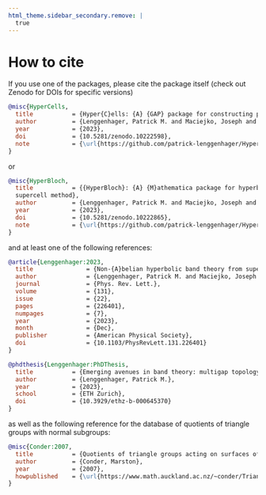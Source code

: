 ```yaml
---
html_theme.sidebar_secondary.remove: |
  true
---
```


# How to cite

If you use one of the packages, please cite the package itself (check out Zenodo for DOIs for specific versions)
```BibTeX
@misc{HyperCells,
  title           = {Hyper{C}ells: {A} {GAP} package for constructing primitive cells and supercells of hyperbolic lattices},
  author          = {Lenggenhager, Patrick M. and Maciejko, Joseph and Bzdu\v{s}ek, Tom\'{a}\v{s}},
  year            = {2023},
  doi             = {10.5281/zenodo.10222598},
  note            = {\url{https://github.com/patrick-lenggenhager/HyperCells}}
}
```
or
```BibTeX
@misc{HyperBloch,
  title           = {{HyperBloch}: {A} {M}athematica package for hyperbolic tight-binding models and the
  supercell method},
  author          = {Lenggenhager, Patrick M. and Maciejko, Joseph and Bzdu\v{s}ek, Tom\'{a}\v{s}},
  year            = {2023},
  doi             = {10.5281/zenodo.10222865},
  note            = {\url{https://github.com/patrick-lenggenhager/HyperBloch}}
}
```
and at least one of the following references:
```BibTeX
@article{Lenggenhager:2023,
  title               = {Non-{A}belian hyperbolic band theory from supercells}, 
  author              = {Lenggenhager, Patrick M. and Maciejko, Joseph and Bzdu\v{s}ek, Tom\'{a}\v{s}},
  journal             = {Phys. Rev. Lett.},
  volume              = {131},
  issue               = {22},
  pages               = {226401},
  numpages            = {7},
  year                = {2023},
  month               = {Dec},
  publisher           = {American Physical Society},
  doi                 = {10.1103/PhysRevLett.131.226401}
}

@phdthesis{Lenggenhager:PhDThesis,
  title           = {Emerging avenues in band theory: multigap topology and hyperbolic lattices},
  author          = {Lenggenhager, Patrick M.}, 
  year            = {2023},
  school          = {ETH Zurich},
  doi             = {10.3929/ethz-b-000645370}
}
```
as well as the following reference for the database of quotients of triangle groups
with normal subgroups:
```BibTeX
@misc{Conder:2007,
  title           = {Quotients of triangle groups acting on surfaces of genus 2 to 101},
  author          = {Conder, Marston},
  year            = {2007},
  howpublished    = {\url{https://www.math.auckland.ac.nz/~conder/TriangleGroupQuotients101.txt}}
}
```